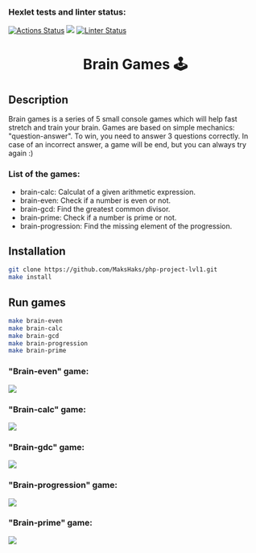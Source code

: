 ### Hexlet tests and linter status:
[![Actions Status](https://github.com/enlesway/backend-project-lvl1/workflows/hexlet-check/badge.svg)](https://github.com/enlesway/backend-project-lvl1/actions)
<a href="https://codeclimate.com/github/enlesway/backend-project-lvl1/maintainability"><img src="https://api.codeclimate.com/v1/badges/36dcf33c307179aca007/maintainability" /></a>
[![Linter Status](https://github.com/enlesway/backend-project-lvl1/workflows/Linter/badge.svg)](https://github.com/enlesway/backend-project-lvl1/actions/workflows/nodejs.yml)

<h1 align="center"> Brain Games 🕹️</h1>

## Description

 Brain games is a series of 5 small console games which will help fast stretch and train your brain. Games are based on simple mechanics: "question-answer". To win, you need to answer 3 questions correctly. In case of an incorrect answer, a game will be end, but you can always try again :)
### List of the games:

- brain-calc: Calculat of a given arithmetic expression.
- brain-even: Check if a number is even or not.
- brain-gcd: Find the greatest common divisor.
- brain-prime: Check if a number is prime or not.
- brain-progression: Find the missing element of the progression.

## Installation

```sh
git clone https://github.com/MaksHaks/php-project-lvl1.git
make install
```
## Run games

```sh
make brain-even
make brain-calc
make brain-gcd
make brain-progression
make brain-prime
```






### "Brain-even" game:
<a href="https://asciinema.org/a/488284" target="_blank"><img src="https://asciinema.org/a/488284.svg" /></a>

### "Brain-calc" game:
<a href="https://asciinema.org/a/489672" target="_blank"><img src="https://asciinema.org/a/489672.svg" /></a>

### "Brain-gdc" game:
<a href="https://asciinema.org/a/489972" target="_blank"><img src="https://asciinema.org/a/489972.svg" /></a>

### "Brain-progression" game:
<a href="https://asciinema.org/a/489979" target="_blank"><img src="https://asciinema.org/a/489979.svg" /></a>

### "Brain-prime" game:
<a href="https://asciinema.org/a/489988" target="_blank"><img src="https://asciinema.org/a/489988.svg" /></a>
